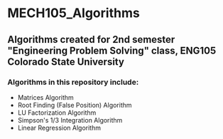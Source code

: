 # MECH105_Algorithms
## Algorithms created for 2nd semester "Engineering Problem Solving" class, ENG105 Colorado State University
### Algorithms in this repository include:
* Matrices Algorithm
* Root Finding (False Position) Algorithm
* LU Factorization Algorithm
* Simpson's 1/3 Integration Algorithm
* Linear Regression Algorithm



